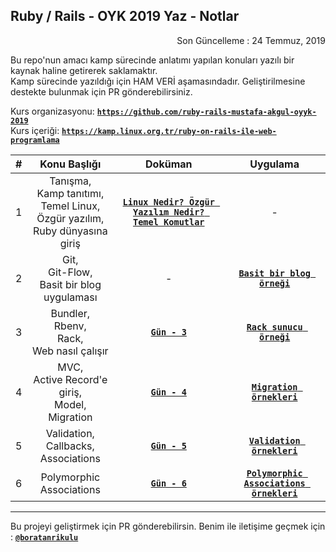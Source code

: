 ## Ruby / Rails - OYK 2019 Yaz - Notlar

<p align="right"> 
	Son Güncelleme : 24 Temmuz, 2019
</p>

Bu repo'nun amacı kamp sürecinde anlatımı yapılan konuları yazılı bir kaynak haline getirerek saklamaktır.  
Kamp sürecinde yazıldığı için HAM VERİ aşamasındadır. Geliştirilmesine destekte bulunmak için PR gönderebilirsiniz.

Kurs organizasyonu: [**`https://github.com/ruby-rails-mustafa-akgul-oyyk-2019`**](https://github.com/ruby-rails-mustafa-akgul-oyyk-2019)  
Kurs içeriği: [**`https://kamp.linux.org.tr/ruby-on-rails-ile-web-programlama`**](https://kamp.linux.org.tr/2019/yaz/kurslar/ruby-on-rails-ile-web-programlama/)

| # | Konu Başlığı | Doküman | Uygulama |
|:-:|:------------:|:-------:|:--------:|
| 1 | Tanışma,<br> Kamp tanıtımı,<br> Temel Linux,<br> Özgür yazılım,<br> Ruby dünyasına giriş | [**`Linux Nedir? Özgür Yazılım Nedir? Temel Komutlar`**](https://gnulinux.pausiber.xyz/) | - |
| 2 | Git,<br> Git-Flow,<br> Basit bir blog uygulaması | - | [**`Basit bir blog örneği`**](https://github.com/ruby-rails-mustafa-akgul-oyyk-2019/getting-started) |
| 3 | Bundler,<br> Rbenv,<br> Rack,<br> Web nasıl çalışır | [**`Gün - 3`**](_data/gun_3.md) | [**`Rack sunucu örneği`**](https://github.com/ruby-rails-mustafa-akgul-oyyk-2019/rack-example) |
| 4 | MVC,<br> Active Record'e giriş,<br> Model,<br> Migration | [**`Gün - 4`**](_data/gun_4.md) | [**`Migration örnekleri`**](https://github.com/ruby-rails-mustafa-akgul-oyyk-2019/migration-example) |
| 5 | Validation,<br> Callbacks,<br> Associations| [**`Gün - 5`**](_data/gun_5.md) | [**`Validation örnekleri`**](https://github.com/ruby-rails-mustafa-akgul-oyyk-2019/validation-example) |
| 6 | Polymorphic Associations | [**`Gün - 6`**](_data/gun_6.md) | [**`Polymorphic Associations örnekleri`**](https://github.com/ruby-rails-mustafa-akgul-oyyk-2019/polymorphics-example) |

---

Bu projeyi geliştirmek için PR gönderebilirsin. Benim ile iletişime geçmek için : [**`@boratanrikulu`**](https://t.me/boratanrikulu)
